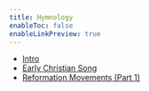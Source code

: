 ```yaml
---
title: Hymnology
enableToc: false
enableLinkPreview: true
---
```

- [Intro](notes/Fall%202023/Hymnology/Intro.md)
- [Early Christian Song](notes/Fall%202023/Hymnology/Early%20Christian%20Song.md)
- [Reformation Movements (Part 1)](notes/Fall%202023/Hymnology/Reformation%20Movements%20(Part%201).md)